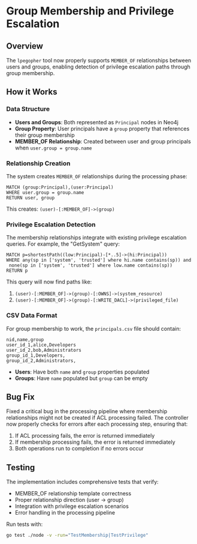 # Group Membership and Privilege Escalation

## Overview

The `lpegopher` tool now properly supports `MEMBER_OF` relationships between users and groups, enabling detection of privilege escalation paths through group membership.

## How it Works

### Data Structure

- **Users and Groups**: Both represented as `Principal` nodes in Neo4j
- **Group Property**: User principals have a `group` property that references their group membership
- **MEMBER_OF Relationship**: Created between user and group principals when `user.group = group.name`

### Relationship Creation

The system creates `MEMBER_OF` relationships during the processing phase:

```cypher
MATCH (group:Principal),(user:Principal) 
WHERE user.group = group.name 
RETURN user, group
```

This creates: `(user)-[:MEMBER_OF]->(group)`

### Privilege Escalation Detection

The membership relationships integrate with existing privilege escalation queries. For example, the "GetSystem" query:

```cypher
MATCH p=shortestPath((low:Principal)-[*..5]->(hi:Principal))
WHERE any(sp in ['system', 'trusted'] where hi.name contains(sp)) and
 none(sp in ['system', 'trusted'] where low.name contains(sp))
RETURN p
```

This query will now find paths like:
1. `(user)-[:MEMBER_OF]->(group)-[:OWNS]->(system_resource)`
2. `(user)-[:MEMBER_OF]->(group)-[:WRITE_DACL]->(privileged_file)`

### CSV Data Format

For group membership to work, the `principals.csv` file should contain:

```csv
nid,name,group
user_id_1,alice,Developers
user_id_2,bob,Administrators  
group_id_1,Developers,
group_id_2,Administrators,
```

- **Users**: Have both `name` and `group` properties populated
- **Groups**: Have `name` populated but `group` can be empty

## Bug Fix

Fixed a critical bug in the processing pipeline where membership relationships might not be created if ACL processing failed. The controller now properly checks for errors after each processing step, ensuring that:

1. If ACL processing fails, the error is returned immediately
2. If membership processing fails, the error is returned immediately  
3. Both operations run to completion if no errors occur

## Testing

The implementation includes comprehensive tests that verify:

- MEMBER_OF relationship template correctness
- Proper relationship direction (user → group)
- Integration with privilege escalation scenarios
- Error handling in the processing pipeline

Run tests with:
```bash
go test ./node -v -run="TestMembership|TestPrivilege"
```